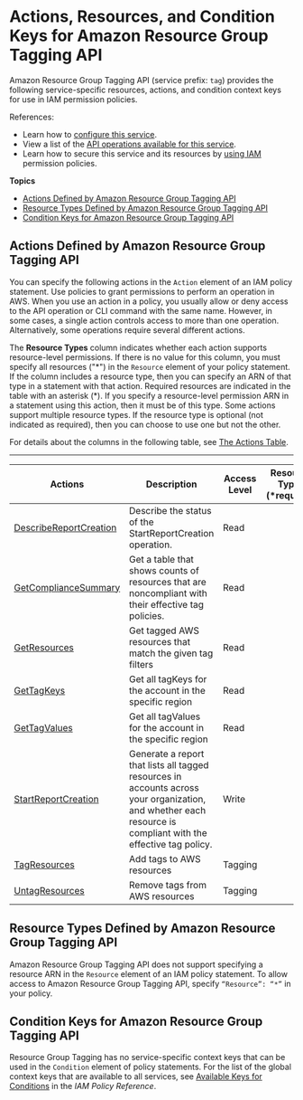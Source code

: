 # Actions, Resources, and Condition Keys for Amazon Resource Group Tagging API<a name="list_amazonresourcegrouptaggingapi"></a>

Amazon Resource Group Tagging API \(service prefix: `tag`\) provides the following service\-specific resources, actions, and condition context keys for use in IAM permission policies\.

References:
+ Learn how to [configure this service](https://docs.aws.amazon.com/tag-editor.html)\.
+ View a list of the [API operations available for this service](https://docs.aws.amazon.com/resourcegroupstagging/latest/APIReference/)\.
+ Learn how to secure this service and its resources by [using IAM](https://docs.aws.amazon.com/awsconsolehelpdocs/latest/gsg/obtaining-permissions-for-resource-groups.html) permission policies\.

**Topics**
+ [Actions Defined by Amazon Resource Group Tagging API](#amazonresourcegrouptaggingapi-actions-as-permissions)
+ [Resource Types Defined by Amazon Resource Group Tagging API](#amazonresourcegrouptaggingapi-resources-for-iam-policies)
+ [Condition Keys for Amazon Resource Group Tagging API](#amazonresourcegrouptaggingapi-policy-keys)

## Actions Defined by Amazon Resource Group Tagging API<a name="amazonresourcegrouptaggingapi-actions-as-permissions"></a>

You can specify the following actions in the `Action` element of an IAM policy statement\. Use policies to grant permissions to perform an operation in AWS\. When you use an action in a policy, you usually allow or deny access to the API operation or CLI command with the same name\. However, in some cases, a single action controls access to more than one operation\. Alternatively, some operations require several different actions\.

The **Resource Types** column indicates whether each action supports resource\-level permissions\. If there is no value for this column, you must specify all resources \("\*"\) in the `Resource` element of your policy statement\. If the column includes a resource type, then you can specify an ARN of that type in a statement with that action\. Required resources are indicated in the table with an asterisk \(\*\)\. If you specify a resource\-level permission ARN in a statement using this action, then it must be of this type\. Some actions support multiple resource types\. If the resource type is optional \(not indicated as required\), then you can choose to use one but not the other\.

For details about the columns in the following table, see [The Actions Table](reference_policies_actions-resources-contextkeys.md#actions_table)\.


****  

| Actions | Description | Access Level | Resource Types \(\*required\) | Condition Keys | Dependent Actions | 
| --- | --- | --- | --- | --- | --- | 
|   [ DescribeReportCreation ](https://docs.aws.amazon.com/resourcegroupstagging/latest/APIReference/API_DescribeReportCreation.html)  | Describe the status of the StartReportCreation operation\. | Read |  |  |  | 
|   [ GetComplianceSummary ](https://docs.aws.amazon.com/resourcegroupstagging/latest/APIReference/API_GetComplianceSummary.html)  | Get a table that shows counts of resources that are noncompliant with their effective tag policies\. | Read |  |  |  | 
|   [ GetResources ](https://docs.aws.amazon.com/resourcegroupstagging/latest/APIReference/API_GetResources.html)  | Get tagged AWS resources that match the given tag filters | Read |  |  |  | 
|   [ GetTagKeys ](https://docs.aws.amazon.com/resourcegroupstagging/latest/APIReference/API_GetTagKeys.html)  | Get all tagKeys for the account in the specific region | Read |  |  |  | 
|   [ GetTagValues ](https://docs.aws.amazon.com/resourcegroupstagging/latest/APIReference/API_GetTagValues.html)  | Get all tagValues for the account in the specific region | Read |  |  |  | 
|   [ StartReportCreation ](https://docs.aws.amazon.com/resourcegroupstagging/latest/APIReference/API_StartReportCreation.html)  | Generate a report that lists all tagged resources in accounts across your organization, and whether each resource is compliant with the effective tag policy\. | Write |  |  |  | 
|   [ TagResources ](https://docs.aws.amazon.com/resourcegroupstagging/latest/APIReference/API_TagResources.html)  | Add tags to AWS resources | Tagging |  |  |  | 
|   [ UntagResources ](https://docs.aws.amazon.com/resourcegroupstagging/latest/APIReference/API_UntagResources.html)  | Remove tags from AWS resources | Tagging |  |  |  | 

## Resource Types Defined by Amazon Resource Group Tagging API<a name="amazonresourcegrouptaggingapi-resources-for-iam-policies"></a>

Amazon Resource Group Tagging API does not support specifying a resource ARN in the `Resource` element of an IAM policy statement\. To allow access to Amazon Resource Group Tagging API, specify `“Resource”: “*”` in your policy\.

## Condition Keys for Amazon Resource Group Tagging API<a name="amazonresourcegrouptaggingapi-policy-keys"></a>

Resource Group Tagging has no service\-specific context keys that can be used in the `Condition` element of policy statements\. For the list of the global context keys that are available to all services, see [Available Keys for Conditions](reference_policies_condition-keys.html#AvailableKeys) in the *IAM Policy Reference*\.